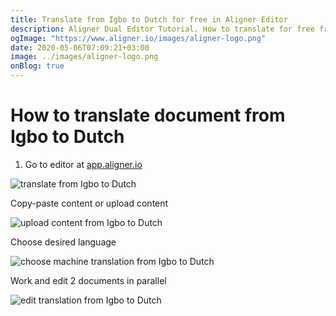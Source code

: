 ```yaml
---
title: Translate from Igbo to Dutch for free in Aligner Editor
description: Aligner Dual Editor Tutorial. How to translate for free from Igbo to Dutch. Aligner is multilingual document management platform. 
ogImage: "https://www.aligner.io/images/aligner-logo.png"
date: 2020-05-06T07:09:21+03:00
image: ../images/aligner-logo.png
onBlog: true
---
```


# How to translate document from Igbo to Dutch

1. Go to editor at [app.aligner.io](https://app.aligner.io "Aligner App web page")

![translate from Igbo to Dutch](../aligner-blank-editor.png "translate from Igbo to Dutch")

Copy-paste content or upload content

![upload content from Igbo to Dutch](../aligner-uploaded-document.png "upload content from Igbo to Dutch")

Choose desired language

![choose machine translation from Igbo to Dutch](../aligner-language-dropdown.png "choose machine translation from Igbo to Dutch")

Work and edit 2 documents in parallel

![edit translation from Igbo to Dutch](../aligner-double-sitded-editor.png "edit translation from Igbo to Dutch")

